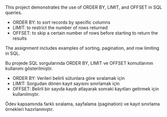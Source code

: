 This project demonstrates the use of ORDER BY, LIMIT, and OFFSET in SQL queries. 
- ORDER BY: to sort records by specific columns 
- LIMIT: to restrict the number of rows returned 
- OFFSET: to skip a certain number of rows before starting to return the results 

The assignment includes examples of sorting, pagination, and row limiting in SQL.


Bu projede SQL sorgularında ORDER BY, LIMIT ve OFFSET komutlarının kullanımı gösterilmiştir. 
- ORDER BY: Verileri belirli sütunlara göre sıralamak için 
- LIMIT: Sorgudan dönen kayıt sayısını sınırlamak için 
- OFFSET: Belirli bir sayıda kaydı atlayarak sonraki kayıtları getirmek için kullanılmıştır. 

Ödev kapsamında farklı sıralama, sayfalama (pagination) ve kayıt sınırlama örnekleri hazırlanmıştır.
